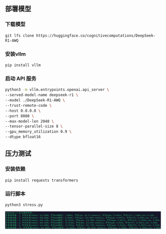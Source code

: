 ## 部署模型

### 下载模型

```
git lfs clone https://huggingface.co/cognitivecomputations/DeepSeek-R1-AWQ
```

### 安装vllm

```
pip install vllm
```

### 启动 API 服务

``` bash
python3 -m vllm.entrypoints.openai.api_server \
--served-model-name deepseek-r1 \
--model ./DeepSeek-R1-AWQ \
--trust-remote-code \
--host 0.0.0.0 \
--port 8080 \
--max-model-len 2048 \
--tensor-parallel-size 8 \
--gpu_memory_utilization 0.9 \
--dtype bfloat16
```




## 压力测试

### 安装依赖

```
pip install requests transformers
```


### 运行脚本

```
python3 stress.py
```

![img](img.png)

